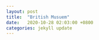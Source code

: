 ```yaml
---
layout: post
title:  "British Musuem"
date:   2020-10-28 02:03:00 +0800
categories: jekyll update
---
```


